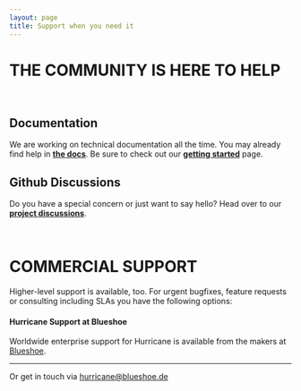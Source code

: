 ```yaml
---
layout: page
title: Support when you need it
---
```


# THE COMMUNITY IS HERE TO HELP
<br />

## Documentation
We are working on technical documentation all the time. You may already find help in 
[**the docs**](https://django-hurricane.readthedocs.io/en/latest/). Be sure to check out our 
[**getting started**](/getting-started) page.
<br />

## Github Discussions
Do you have a special concern or just want to say hello? Head over to our 
[**project discussions**](https://github.com/Blueshoe/django-hurricane/discussions/).

<br />

# COMMERCIAL SUPPORT

Higher-level support is available, too. For urgent bugfixes, feature requests or consulting including SLAs
you have the following options:

<div class="jumbotron dh-color">
    <h4>Hurricane Support at Blueshoe</h4>
    <p class="lead">Worldwide enterprise support for Hurricane is available 
        from the makers at <a href="https://blueshoe.de">Blueshoe</a>.</p>
    <hr class="my-4">
    <p>Or get in touch via <a href="mailto:hurricane@blueshoe.de">hurricane@blueshoe.de</a></p>
</div>

